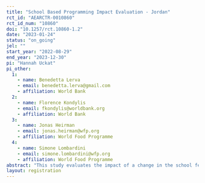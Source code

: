 ```yaml
---
title: "School Based Programming Impact Evaluation - Jordan"
rct_id: "AEARCTR-0010860"
rct_id_num: "10860"
doi: "10.1257/rct.10860-1.2"
date: "2023-01-24"
status: "on_going"
jel: ""
start_year: "2022-08-29"
end_year: "2023-12-30"
pi: "Hannah Uckat"
pi_other:
  1:
    - name: Benedetta Lerva
    - email: benedetta.lerva@gmail.com
    - affiliation: World Bank
  2:
    - name: Florence Kondylis
    - email: fkondylis@worldbank.org
    - affiliation: World Bank
  3:
    - name: Jonas Heirman
    - email: jonas.heirman@wfp.org
    - affiliation: World Food Programme
  4:
    - name: Simone Lombardini
    - email: simone.lombardini@wfp.org
    - affiliation: World Food Programme
abstract: "This study evaluates the impact of a change in the school feeding model from centrally procured date bars to a community-based kitchen healthy meal model in Jordan. This impact evaluation (IE) uses a randomized controlled trial (RCT) design to investigate the impacts of the change in meal composition on children's nutrition and learning outcomes. It also investigates the impacts of the change in the procurement model on service delivery and kitchen workers’ employment opportunities and income. To shed light on the mechanisms through which realised impacts occur, the study will analyze the heterogeneity of impacts based on gender and other socioeconomic characteristics using administrative data, in-person worker and worker household surveys, and student surveys and tests.  "
layout: registration
---
```



